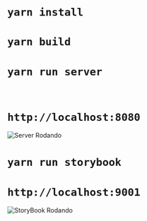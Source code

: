 
# `yarn install`
# `yarn build`
# `yarn run server`
<br/>

# `http://localhost:8080`


![Server Rodando](https://i.imgur.com/UsUpgJel.png)


# `yarn run storybook`

# `http://localhost:9001`

![StoryBook Rodando](https://i.imgur.com/0Rjgxb5l.png)









